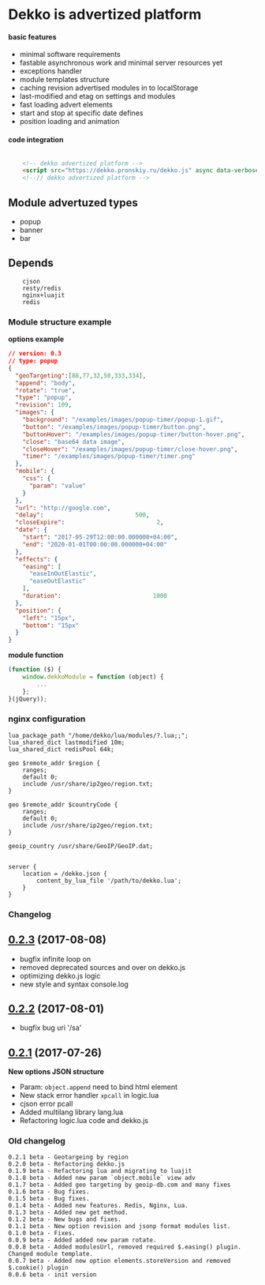 # Dekko is advertized platform


#### basic features
  - minimal software requirements
  - fastable asynchronous work and minimal server resources yet
  - exceptions handler
  - module templates structure
  - caching revision advertised modules in to localStorage 
  - last-modified and etag on settings and modules
  - fast loading advert elements
  - start and stop at specific date defines
  - position loading and animation


#### code integration

```html

    <!-- dekko advertized platform -->
    <script src="https://dekko.pronskiy.ru/dekko.js" async data-verbose="true" data-cache="false"></script>
    <!--// dekko advertized platform -->

```

## Module advertuzed types ##

 * popup
 * banner
 * bar

## Depends
```
    cjson
    resty/redis
    nginx+luajit
    redis
```


### Module structure example ##

**options example**
```json
// version: 0.3
// type: popup
{
  "geoTargeting":[88,77,32,50,333,334],
  "append": "body",
  "rotate": "true",
  "type": "popup",
  "revision": 109,
  "images": {
    "background": "/examples/images/popup-timer/popup-1.gif",
    "button": "/examples/images/popup-timer/button.png",
    "buttonHover": "/examples/images/popup-timer/button-hover.png",
    "close": "base64 data image",
    "closeHover": "/examples/images/popup-timer/close-hover.png",
    "timer": "/examples/images/popup-timer/timer.png"
  },
  "mobile": {
    "css": {
      "param": "value"
    }
  },
  "url": "http://google.com",
  "delay":                          500,
  "closeExpire":                          2,
  "date": {
    "start": "2017-05-29T12:00:00.000000+04:00",
    "end": "2020-01-01T00:00:00.000000+04:00"
  },
  "effects": {
    "easing": [
      "easeInOutElastic",
      "easeOutElastic"
    ],
    "duration":                          1000
  },
  "position": {
    "left": "15px",
    "bottom": "15px"
  }
}
```

**module function**
```js
(function ($) {
    window.dekkoModule = function (object) {
        ...
    };
}(jQuery));
```

### nginx configuration
```
lua_package_path "/home/dekko/lua/modules/?.lua;;";
lua_shared_dict lastmodified 10m;
lua_shared_dict redisPool 64k;

geo $remote_addr $region {
    ranges;
    default 0;
    include /usr/share/ip2geo/region.txt;
}

geo $remote_addr $countryCode {
    ranges;
    default 0;
    include /usr/share/ip2geo/region.txt;
}

geoip_country /usr/share/GeoIP/GeoIP.dat;


server {
    location = /dekko.json {
        content_by_lua_file '/path/to/dekko.lua';
    }
}

```

### Changelog
## [0.2.3](https://github.com/PavelPronskiy/dekko/tree/0.2.3) (2017-08-08)

- bugfix infinite loop on
- removed deprecated sources and over on dekko.js
- optimizing dekko.js logic
- new style and syntax console.log

## [0.2.2](https://github.com/PavelPronskiy/dekko/tree/0.2.2) (2017-08-01)

- bugfix bug uri '/sa'

## [0.2.1](https://github.com/PavelPronskiy/dekko/tree/0.2.1) (2017-07-26)

**New options JSON structure**

- Param: `object.append` need to bind html element
- New stack error handler `xpcall` in logic.lua
- cjson error pcall
- Added multilang library lang.lua
- Refactoring logic.lua code and dekko.js 

### Old changelog

    0.2.1 beta - Geotargeing by region
    0.2.0 beta - Refactoring dekko.js
    0.1.9 beta - Refactoring lua and migrating to luajit
    0.1.8 beta - Added new param `object.mobile` view adv
    0.1.7 beta - Added geo targeting by geoip-db.com and many fixes
    0.1.6 beta - Bug fixes.
    0.1.5 beta - Bug fixes.
    0.1.4 beta - Added new features. Redis, Nginx, Lua.
    0.1.3 beta - Added new get method.
    0.1.2 beta - New bugs and fixes.
    0.1.1 beta - New option revision and jsonp format modules list.
    0.1.0 beta - Fixes.
    0.0.9 beta - Added added new param rotate.
    0.0.8 beta - Added modulesUrl, removed required $.easing() plugin. Changed module template.
    0.0.7 beta - Added new option elements.storeVersion and removed $.cookie() plugin
    0.0.6 beta - init version
